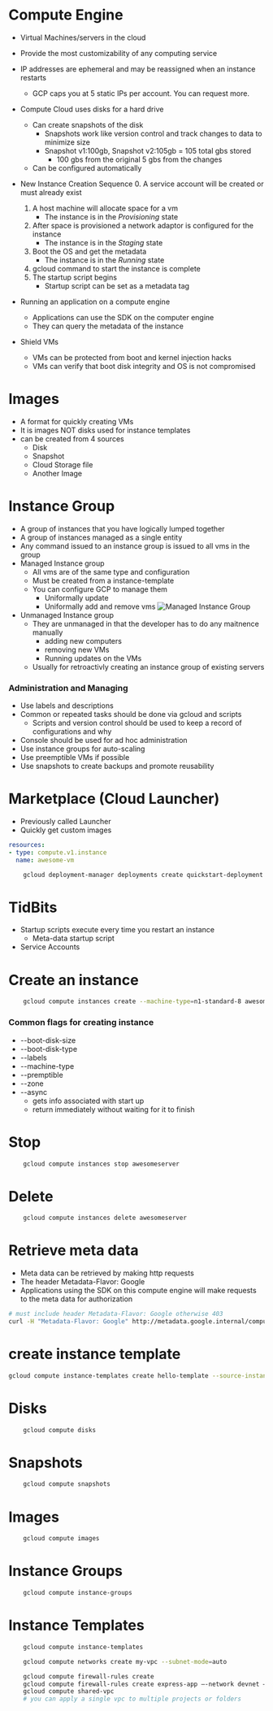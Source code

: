 # Compute Engine
- Virtual Machines/servers in the cloud
- Provide the most customizability of any computing service
- IP addresses are ephemeral and may be reassigned when an instance restarts
    - GCP caps you at 5 static IPs per account. You can request more.
- Compute Cloud uses disks for a hard drive
    - Can create snapshots of the disk
        - Snapshots work like version control and track changes to data to minimize size
        - Snapshot v1:100gb, Snapshot v2:105gb = 105 total gbs stored
            - 100 gbs from the original 5 gbs from the changes
    - Can be configured automatically
- New Instance Creation Sequence
    0. A service account will be created or must already exist
    1. A host machine will allocate space for a vm
        - The instance is in the *Provisioning* state
    2. After space is provisioned a network adaptor is configured for the instance
        - The instance is in the *Staging* state
    3. Boot the OS and get the metadata
        - The instance is in the *Running* state
    4. gcloud command to start the instance is complete
    5. The startup script begins
        - Startup script can be set as a metadata tag
         
- Running an application on a compute engine
    - Applications can use the SDK on the computer engine
    - They can query the metadata of the instance

- Shield VMs
    - VMs can be protected from boot and kernel injection hacks
    - VMs can verify that boot disk integrity and OS is not compromised
# Images
- A format for quickly creating VMs
- It is images NOT disks used for instance templates
- can be created from 4 sources
    - Disk
    - Snapshot
    - Cloud Storage file
    - Another Image

# Instance Group
- A group of instances that you have logically lumped together
- A group of instances managed as a single entity
- Any command issued to an instance group is issued to all vms in the group
- Managed Instance group
    - All vms are of the same type and configuration
    - Must be created from a instance-template
    - You can configure GCP to manage them
        - Uniformally update
        - Uniformally add and remove vms
![Managed Instance Group](https://cloud.google.com/compute/images/mig-overview.svg)
- Unmanaged Instance group
    - They are unmanaged in that the developer has to do any maitnence manually
        - adding new computers
        - removing new VMs
        - Running updates on the VMs
    - Usually for retroactivly creating an instance group of existing servers


### Administration and Managing
- Use labels and descriptions
- Common or repeated tasks should be done via gcloud and scripts
    - Scripts and version control should be used to keep a record of configurations and why
- Console should be used for ad hoc administration
- Use instance groups for auto-scaling
- Use preemptible VMs if possible
- Use snapshots to create backups and promote reusability


# Marketplace (Cloud Launcher)
- Previously called Launcher
- Quickly get custom images 
```yaml
resources:
- type: compute.v1.instance
  name: awesome-vm
```
```bash
    gcloud deployment-manager deployments create quickstart-deployment --config config.yaml
```

# TidBits
- Startup scripts execute every time you restart an instance
    - Meta-data startup script
- Service Accounts

# Create an instance
```bash
    gcloud compute instances create --machine-type=n1-standard-8 awesomeserver
```
### Common flags for creating instance
- --boot-disk-size
- --boot-disk-type
- --labels
- --machine-type
- --premptible
- --zone
- --async
    - gets info associated with start up
    - return immediately without waiting for it to finish


# Stop
```bash
    gcloud compute instances stop awesomeserver
```

# Delete
```bash
    gcloud compute instances delete awesomeserver
```


# Retrieve meta data
- Meta data can be retrieved by making http requests
- The header Metadata-Flavor: Google
- Applications using the SDK on this compute engine will make requests to the meta data for authorization
```bash 
# must include header Metadata-Flavor: Google otherwise 403
curl -H "Metadata-Flavor: Google" http://metadata.google.internal/computeMetadata/v1/
```

# create instance template
```bash
gcloud compute instance-templates create hello-template --source-instance=hello-server --source-instance-zone=us-central1-a
```

# Disks
```bash
    gcloud compute disks
```

# Snapshots
```bash
    gcloud compute snapshots
```

# Images
```bash
    gcloud compute images
```

# Instance Groups
```bash
    gcloud compute instance-groups
```

# Instance Templates
```bash
    gcloud compute instance-templates
```

```bash
    gcloud compute networks create my-vpc --subnet-mode=auto

    gcloud compute firewall-rules create
    gcloud compute firewall-rules create express-app –-network devnet –-allow tcp:3000
    gcloud compute shared-vpc 
    # you can apply a single vpc to multiple projects or folders
    
```
